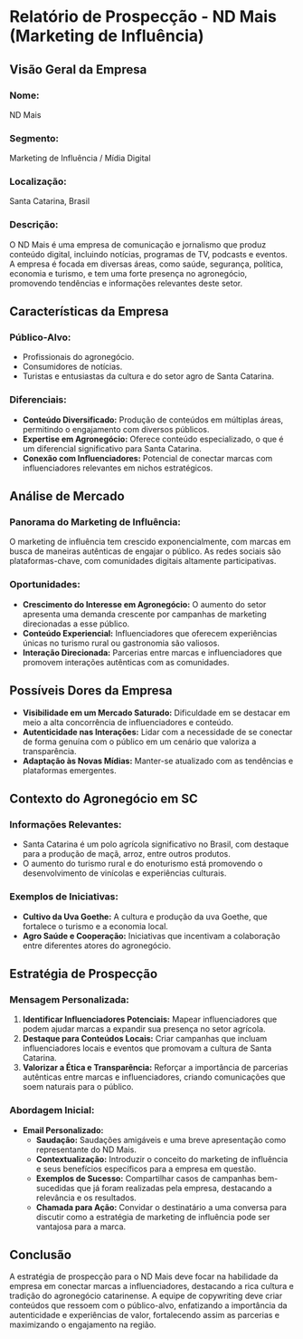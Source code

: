 # Relatório de Prospecção - ND Mais (Marketing de Influência)

## Visão Geral da Empresa
### Nome:
ND Mais
### Segmento:
Marketing de Influência / Mídia Digital
### Localização:
Santa Catarina, Brasil
### Descrição:
O ND Mais é uma empresa de comunicação e jornalismo que produz conteúdo digital, incluindo notícias, programas de TV, podcasts e eventos. A empresa é focada em diversas áreas, como saúde, segurança, política, economia e turismo, e tem uma forte presença no agronegócio, promovendo tendências e informações relevantes deste setor.

## Características da Empresa
### Público-Alvo:
- Profissionais do agronegócio.
- Consumidores de notícias.
- Turistas e entusiastas da cultura e do setor agro de Santa Catarina.

### Diferenciais:
- **Conteúdo Diversificado:** Produção de conteúdos em múltiplas áreas, permitindo o engajamento com diversos públicos.
- **Expertise em Agronegócio:** Oferece conteúdo especializado, o que é um diferencial significativo para Santa Catarina.
- **Conexão com Influenciadores:** Potencial de conectar marcas com influenciadores relevantes em nichos estratégicos.

## Análise de Mercado
### Panorama do Marketing de Influência:
O marketing de influência tem crescido exponencialmente, com marcas em busca de maneiras autênticas de engajar o público. As redes sociais são plataformas-chave, com comunidades digitais altamente participativas.

### Oportunidades:
- **Crescimento do Interesse em Agronegócio:** O aumento do setor apresenta uma demanda crescente por campanhas de marketing direcionadas a esse público.
- **Conteúdo Experiencial:** Influenciadores que oferecem experiências únicas no turismo rural ou gastronomia são valiosos.
- **Interação Direcionada:** Parcerias entre marcas e influenciadores que promovem interações autênticas com as comunidades.

## Possíveis Dores da Empresa
- **Visibilidade em um Mercado Saturado:** Dificuldade em se destacar em meio a alta concorrência de influenciadores e conteúdo.
- **Autenticidade nas Interações:** Lidar com a necessidade de se conectar de forma genuína com o público em um cenário que valoriza a transparência.
- **Adaptação às Novas Mídias:** Manter-se atualizado com as tendências e plataformas emergentes.

## Contexto do Agronegócio em SC
### Informações Relevantes:
- Santa Catarina é um polo agrícola significativo no Brasil, com destaque para a produção de maçã, arroz, entre outros produtos.
- O aumento do turismo rural e do enoturismo está promovendo o desenvolvimento de vinícolas e experiências culturais.

### Exemplos de Iniciativas:
- **Cultivo da Uva Goethe:** A cultura e produção da uva Goethe, que fortalece o turismo e a economia local.
- **Agro Saúde e Cooperação:** Iniciativas que incentivam a colaboração entre diferentes atores do agronegócio.

## Estratégia de Prospecção
### Mensagem Personalizada:
1. **Identificar Influenciadores Potenciais:** Mapear influenciadores que podem ajudar marcas a expandir sua presença no setor agrícola.
2. **Destaque para Conteúdos Locais:** Criar campanhas que incluam influenciadores locais e eventos que promovam a cultura de Santa Catarina.
3. **Valorizar a Ética e Transparência:** Reforçar a importância de parcerias autênticas entre marcas e influenciadores, criando comunicações que soem naturais para o público.

### Abordagem Inicial:
- **Email Personalizado:**
  - **Saudação:** Saudações amigáveis e uma breve apresentação como representante do ND Mais.
  - **Contextualização:** Introduzir o conceito do marketing de influência e seus benefícios específicos para a empresa em questão.
  - **Exemplos de Sucesso:** Compartilhar casos de campanhas bem-sucedidas que já foram realizadas pela empresa, destacando a relevância e os resultados.
  - **Chamada para Ação:** Convidar o destinatário a uma conversa para discutir como a estratégia de marketing de influência pode ser vantajosa para a marca.

## Conclusão
A estratégia de prospecção para o ND Mais deve focar na habilidade da empresa em conectar marcas a influenciadores, destacando a rica cultura e tradição do agronegócio catarinense. A equipe de copywriting deve criar conteúdos que ressoem com o público-alvo, enfatizando a importância da autenticidade e experiências de valor, fortalecendo assim as parcerias e maximizando o engajamento na região.